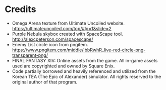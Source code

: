 # Credits

- Omega Arena texture from Ultimate Uncoiled website. https://ultimateuncoiled.com/top/#lg=1&slide=2
- Purple Nebula skybox created with SpaceScape tool. http://alexcpeterson.com/spacescape/
- Enemy List circle icon from pngitem. https://www.pngitem.com/middle/ibbRwhR_live-red-circle-png-transparent-png/
- FINAL FANTASY XIV: Online assets from the game. All in-game assets used are copyrighted and owned by Square Enix.
- Code partially borrowed and heavily referenced and utilized from the Korean TEA (The Epic of Alexander) simulator. All rights reserved to the original author of that program.